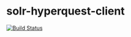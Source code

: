 # solr-hyperquest-client


[![Build Status](https://travis-ci.org/sajov/solr-hyperquest-client)](https://travis-ci.org/sajov/solr-hyperquest-client)
